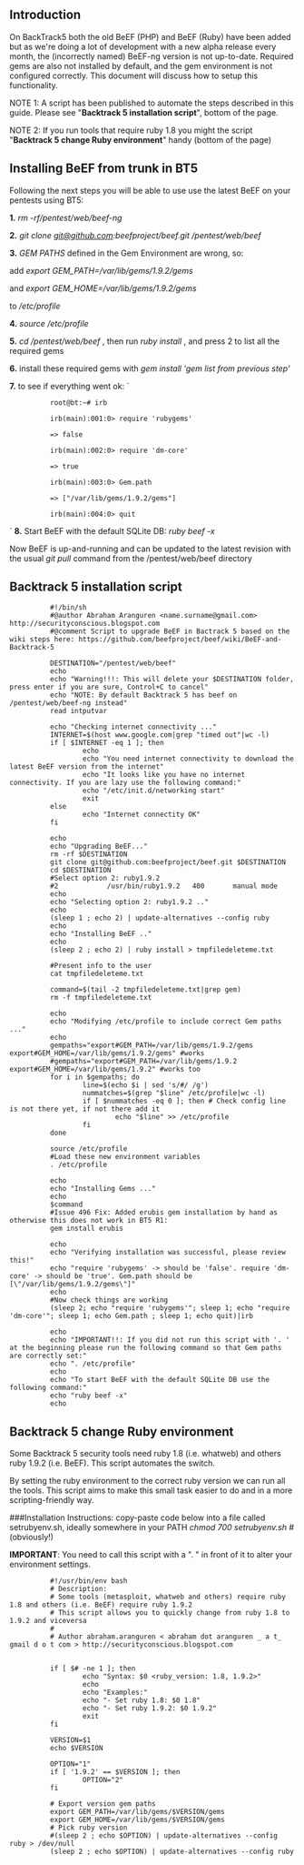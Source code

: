 ## Introduction
On BackTrack5 both the old BeEF (PHP) and BeEF (Ruby) have been added but as we're doing a lot of development with a new alpha release every month, the (incorrectly named) BeEF-ng version is not up-to-date. Required gems are also not installed by default, and the gem environment is not configured correctly. This document will discuss how to setup this functionality.

NOTE 1: A script has been published to automate the steps described in this guide. Please see "**Backtrack 5 installation script**", bottom of the page.

NOTE 2: If you run tools that require ruby 1.8 you might the script "**Backtrack 5 change Ruby environment**" handy (bottom of the page)

## Installing BeEF from trunk in BT5
Following the next steps you will be able to use use the latest BeEF on your pentests using BT5: 

**1.**  _rm -rf/pentest/web/beef-ng_ 

**2.** _git clone git@github.com:beefproject/beef.git /pentest/web/beef_ 

**3.**  _GEM PATHS_  defined in the Gem Environment are wrong, so: 

add  _export GEM_PATH=/var/lib/gems/1.9.2/gems_   

and  _export GEM_HOME=/var/lib/gems/1.9.2/gems_   

to  _/etc/profile_ 

**4.**   _source /etc/profile_ 

**5.**  _cd /pentest/web/beef_ , then run   _ruby install_  , and press 2 to list all the required gems 

**6.** install these required gems with _gem install 'gem list from previous step'_ 

**7.** to see if everything went ok:
`

              root@bt:~# irb

              irb(main):001:0> require 'rubygems'

              => false

              irb(main):002:0> require 'dm-core'

              => true

              irb(main):003:0> Gem.path

              => ["/var/lib/gems/1.9.2/gems"]

              irb(main):004:0> quit
`
**8.** Start BeEF with the default SQLite DB:  _ruby beef -x_

Now BeEF is up-and-running and can be updated to the latest revision with the usual _git pull_ command from the /pentest/web/beef directory

## Backtrack 5 installation script
              #!/bin/sh
              #@author Abraham Aranguren <name.surname@gmail.com> http://securityconscious.blogspot.com
              #@comment Script to upgrade BeEF in Bactrack 5 based on the wiki steps here: https://github.com/beefproject/beef/wiki/BeEF-and-Backtrack-5

              DESTINATION="/pentest/web/beef"
              echo
              echo "Warning!!!: This will delete your $DESTINATION folder, press enter if you are sure, Control+C to cancel"
              echo "NOTE: By default Backtrack 5 has beef on /pentest/web/beef-ng instead"
              read intputvar

              echo "Checking internet connectivity ..."
              INTERNET=$(host www.google.com|grep "timed out"|wc -l)
              if [ $INTERNET -eq 1 ]; then
                      echo
                      echo "You need internet connectivity to download the latest BeEF version from the internet"
                      echo "It looks like you have no internet connectivity. If you are lazy use the following command:"
                      echo "/etc/init.d/networking start"
                      exit
              else
                      echo "Internet connectity OK"
              fi

              echo
              echo "Upgrading BeEF..."
              rm -rf $DESTINATION
              git clone git@github.com:beefproject/beef.git $DESTINATION
              cd $DESTINATION
              #Select option 2: ruby1.9.2
              #2            /usr/bin/ruby1.9.2   400       manual mode
              echo
              echo "Selecting option 2: ruby1.9.2 .."
              echo
              (sleep 1 ; echo 2) | update-alternatives --config ruby
              echo
              echo "Installing BeEF .."
              echo
              (sleep 2 ; echo 2) | ruby install > tmpfiledeleteme.txt

              #Present info to the user
              cat tmpfiledeleteme.txt

              command=$(tail -2 tmpfiledeleteme.txt|grep gem)
              rm -f tmpfiledeleteme.txt

              echo
              echo "Modifying /etc/profile to include correct Gem paths ..."
              echo
              gempaths="export#GEM_PATH=/var/lib/gems/1.9.2/gems export#GEM_HOME=/var/lib/gems/1.9.2/gems" #works
              #gempaths="export#GEM_PATH=/var/lib/gems/1.9.2 export#GEM_HOME=/var/lib/gems/1.9.2" #works too
              for i in $gempaths; do
                      line=$(echo $i | sed 's/#/ /g')
                      nummatches=$(grep "$line" /etc/profile|wc -l)
                      if [ $nummatches -eq 0 ]; then # Check config line is not there yet, if not there add it
                              echo "$line" >> /etc/profile
                      fi
              done

              source /etc/profile
              #Load these new environment variables
              . /etc/profile

              echo
              echo "Installing Gems ..."
              echo
              $command
              #Issue 496 Fix: Added erubis gem installation by hand as otherwise this does not work in BT5 R1:
              gem install erubis

              echo
              echo "Verifying installation was successful, please review this!"
              echo "require 'rubygems' -> should be 'false'. require 'dm-core' -> should be 'true'. Gem.path should be [\"/var/lib/gems/1.9.2/gems\"]"
              echo
              #Now check things are working
              (sleep 2; echo "require 'rubygems'"; sleep 1; echo "require 'dm-core'"; sleep 1; echo Gem.path ; sleep 1; echo quit)|irb

              echo
              echo "IMPORTANT!!: If you did not run this script with '. ' at the beginning please run the following command so that Gem paths are correctly set:"
              echo ". /etc/profile"
              echo
              echo "To start BeEF with the default SQLite DB use the following command:"
              echo "ruby beef -x"
              echo

## Backtrack 5 change Ruby environment

Some Backtrack 5 security tools need ruby 1.8 (i.e. whatweb) and others ruby 1.9.2 (i.e. BeEF). This script automates the switch. 

By setting the ruby environment to the correct ruby version we can run all the tools. This script aims to make this small task easier to do and in a more scripting-friendly way. 

###Installation Instructions: 
copy-paste code below into a file called setrubyenv.sh, ideally somewhere in your PATH 
_chmod 700 setrubyenv.sh_ # (obviously!) 


**IMPORTANT**: You need to call this script with a ". " in front of it to alter your environment settings.

              #!/usr/bin/env bash
              # Description:
              # Some tools (metasploit, whatweb and others) require ruby 1.8 and others (i.e. BeEF) require ruby 1.9.2
              # This script allows you to quickly change from ruby 1.8 to 1.9.2 and viceversa
              #
              # Author abraham.aranguren < abraham dot aranguren _ a t_ gmail d o t com > http://securityconscious.blogspot.com


              if [ $# -ne 1 ]; then
                      echo "Syntax: $0 <ruby_version: 1.8, 1.9.2>"
                      echo 
                      echo "Examples:"
                      echo "- Set ruby 1.8: $0 1.8"
                      echo "- Set ruby 1.9.2: $0 1.9.2"
                      exit
              fi

              VERSION=$1
              echo $VERSION

              OPTION="1"
              if [ '1.9.2' == $VERSION ]; then
                      OPTION="2"
              fi

              # Export version gem paths
              export GEM_PATH=/var/lib/gems/$VERSION/gems
              export GEM_HOME=/var/lib/gems/$VERSION/gems
              # Pick ruby version
              #(sleep 2 ; echo $OPTION) | update-alternatives --config ruby > /dev/null
              (sleep 2 ; echo $OPTION) | update-alternatives --config ruby
